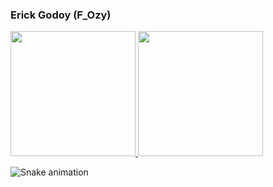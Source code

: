 ### Erick Godoy (F_Ozy)

<div>
  <a href="https://github.com/FraterOzymandias">
  <img height=200 src="https://github-readme-stats.vercel.app/api?username=ErickGodoy&show_icons=true&theme=cobalt" />
  <img height=200 src="https://github-readme-stats.vercel.app/api/top-langs/?username=ErickGodoy&layout=compact&theme=cobalt" />
  
</a>
</div>

![Snake animation](https://github.com/FraterOzymandias/FraterOzymandias/blob/output/github-contribution-grid-snake.svg)
